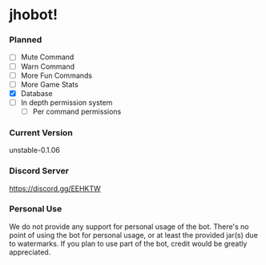 # jhobot!

### Planned
* [ ] Mute Command
* [ ] Warn Command
* [ ] More Fun Commands
* [ ] More Game Stats
* [x] Database
* [ ] In depth permission system
    * [ ] Per command permissions

### Current Version
unstable-0.1.06
### Discord Server
https://discord.gg/EEHKTW

### Personal Use
We do not provide any support for personal usage of the bot. There's no point of using the bot for personal usage, or at least the provided jar(s) due to watermarks. If you plan to use part of the bot, credit would be greatly appreciated. 
